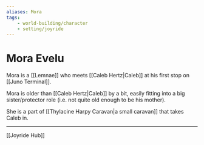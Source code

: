 ```yaml
---
aliases: Mora
tags:
    - world-building/character 
    - setting/joyride
---
```

# Mora Evelu

Mora is a [[Lemnae]] who meets [[Caleb Hertz|Caleb]] at his first stop on [[Juno Terminal]].

Mora is older than [[Caleb Hertz|Caleb]] by a bit, easily fitting into a big sister/protector role (i.e. not quite old enough to be his mother).

She is a part of [[Thylacine Harpy Caravan|a small caravan]] that takes Caleb in.

---
[[Joyride Hub]]